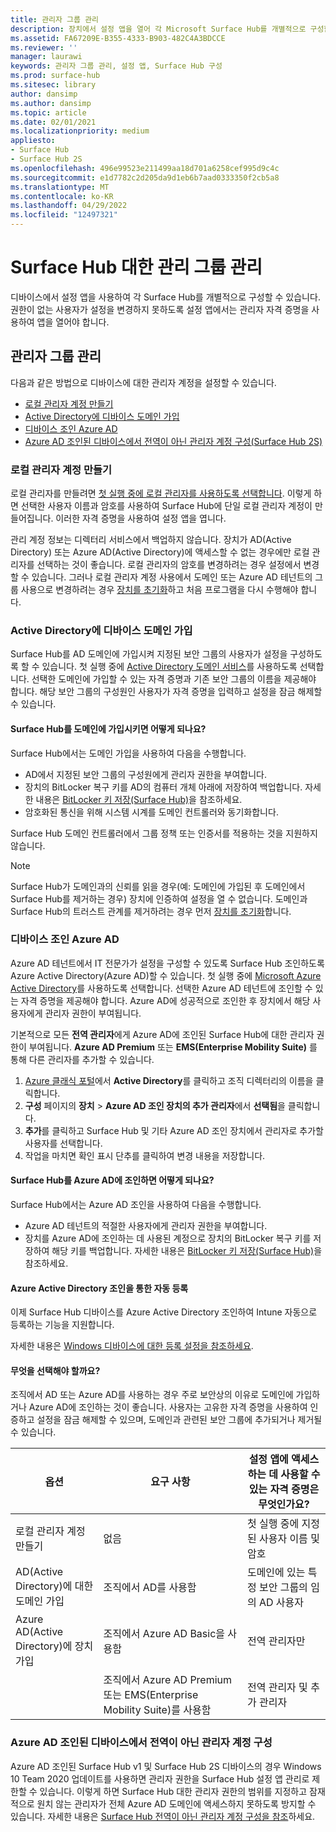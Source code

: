 ```yaml
---
title: 관리자 그룹 관리
description: 장치에서 설정 앱을 열어 각 Microsoft Surface Hub를 개별적으로 구성할 수 있습니다.
ms.assetid: FA67209E-B355-4333-B903-482C4A3BDCCE
ms.reviewer: ''
manager: laurawi
keywords: 관리자 그룹 관리, 설정 앱, Surface Hub 구성
ms.prod: surface-hub
ms.sitesec: library
author: dansimp
ms.author: dansimp
ms.topic: article
ms.date: 02/01/2021
ms.localizationpriority: medium
appliesto:
- Surface Hub
- Surface Hub 2S
ms.openlocfilehash: 496e99523e211499aa18d701a6258cef995d9c4c
ms.sourcegitcommit: e1d7782c2d205da9d1eb6b7aad0333350f2cb5a8
ms.translationtype: MT
ms.contentlocale: ko-KR
ms.lasthandoff: 04/29/2022
ms.locfileid: "12497321"
---
```

# <a name="admin-group-management-for-surface-hub"></a>Surface Hub 대한 관리 그룹 관리

디바이스에서 설정 앱을 사용하여 각 Surface Hub를 개별적으로 구성할 수 있습니다. 권한이 없는 사용자가 설정을 변경하지 못하도록 설정 앱에서는 관리자 자격 증명을 사용하여 앱을 열어야 합니다.

## <a name="admin-group-management"></a>관리자 그룹 관리

다음과 같은 방법으로 디바이스에 대한 관리자 계정을 설정할 수 있습니다.

- [로컬 관리자 계정 만들기](#create-a-local-admin-account)
- [Active Directory에 디바이스 도메인 가입](#domain-join-the-device-to-active-directory)
- [디바이스 조인 Azure AD](#azure-ad-join-the-device)
- [Azure AD 조인된 디바이스에서 전역이 아닌 관리자 계정 구성(Surface Hub 2S)](#configure-non-global-admin-accounts-on-azure-ad-joined-devices)

### <a name="create-a-local-admin-account"></a>로컬 관리자 계정 만들기

로컬 관리자를 만들려면 [첫 실행 중에 로컬 관리자를 사용하도록 선택합니다](first-run-program-surface-hub.md). 이렇게 하면 선택한 사용자 이름과 암호를 사용하여 Surface Hub에 단일 로컬 관리자 계정이 만들어집니다. 이러한 자격 증명을 사용하여 설정 앱을 엽니다.

관리 계정 정보는 디렉터리 서비스에서 백업하지 않습니다. 장치가 AD(Active Directory) 또는 Azure AD(Active Directory)에 액세스할 수 없는 경우에만 로컬 관리자를 선택하는 것이 좋습니다. 로컬 관리자의 암호를 변경하려는 경우 설정에서 변경할 수 있습니다. 그러나 로컬 관리자 계정 사용에서 도메인 또는 Azure AD 테넌트의 그룹 사용으로 변경하려는 경우 [장치를 초기화](device-reset-surface-hub.md)하고 처음 프로그램을 다시 수행해야 합니다.

### <a name="domain-join-the-device-to-active-directory"></a>Active Directory에 디바이스 도메인 가입

Surface Hub를 AD 도메인에 가입시켜 지정된 보안 그룹의 사용자가 설정을 구성하도록 할 수 있습니다. 첫 실행 중에 [Active Directory 도메인 서비스](first-run-program-surface-hub.md#active-directory-domain-services)를 사용하도록 선택합니다. 선택한 도메인에 가입할 수 있는 자격 증명과 기존 보안 그룹의 이름을 제공해야 합니다. 해당 보안 그룹의 구성원인 사용자가 자격 증명을 입력하고 설정을 잠금 해제할 수 있습니다.

#### <a name="what-happens-when-you-domain-join-your-surface-hub"></a>Surface Hub를 도메인에 가입시키면 어떻게 되나요?

Surface Hub에서는 도메인 가입을 사용하여 다음을 수행합니다.

- AD에서 지정된 보안 그룹의 구성원에게 관리자 권한을 부여합니다.
- 장치의 BitLocker 복구 키를 AD의 컴퓨터 개체 아래에 저장하여 백업합니다. 자세한 내용은 [BitLocker 키 저장(Surface Hub)](save-bitlocker-key-surface-hub.md)을 참조하세요.
- 암호화된 통신을 위해 시스템 시계를 도메인 컨트롤러와 동기화합니다.

Surface Hub 도메인 컨트롤러에서 그룹 정책 또는 인증서를 적용하는 것을 지원하지 않습니다.

> [!NOTE]
> Surface Hub가 도메인과의 신뢰를 읽을 경우(예: 도메인에 가입된 후 도메인에서 Surface Hub를 제거하는 경우) 장치에 인증하여 설정을 열 수 없습니다. 도메인과 Surface Hub의 트러스트 관계를 제거하려는 경우 먼저 [장치를 초기화](device-reset-surface-hub.md)합니다.

### <a name="azure-ad-join-the-device"></a>디바이스 조인 Azure AD

Azure AD 테넌트에서 IT 전문가가 설정을 구성할 수 있도록 Surface Hub 조인하도록 Azure Active Directory(Azure AD)할 수 있습니다. 첫 실행 중에 [Microsoft Azure Active Directory](first-run-program-surface-hub.md#microsoft-azure-active-directory)를 사용하도록 선택합니다. 선택한 Azure AD 테넌트에 조인할 수 있는 자격 증명을 제공해야 합니다. Azure AD에 성공적으로 조인한 후 장치에서 해당 사용자에게 관리자 권한이 부여됩니다.

기본적으로 모든 **전역 관리자**에게 Azure AD에 조인된 Surface Hub에 대한 관리자 권한이 부여됩니다. **Azure AD Premium** 또는 **EMS(Enterprise Mobility Suite)** 를 통해 다른 관리자를 추가할 수 있습니다.

1. [Azure 클래식 포털](https://portal.azure.com/)에서 **Active Directory**를 클릭하고 조직 디렉터리의 이름을 클릭합니다.
2. **구성** 페이지의 **장치** > **Azure AD 조인 장치의 추가 관리자**에서 **선택됨**을 클릭합니다.
3. **추가**를 클릭하고 Surface Hub 및 기타 Azure AD 조인 장치에서 관리자로 추가할 사용자를 선택합니다.
4. 작업을 마치면 확인 표시 단추를 클릭하여 변경 내용을 저장합니다.

#### <a name="what-happens-when-you-azure-ad-join-your-surface-hub"></a>Surface Hub를 Azure AD에 조인하면 어떻게 되나요?

Surface Hub에서는 Azure AD 조인을 사용하여 다음을 수행합니다.

- Azure AD 테넌트의 적절한 사용자에게 관리자 권한을 부여합니다.
- 장치를 Azure AD에 조인하는 데 사용된 계정으로 장치의 BitLocker 복구 키를 저장하여 해당 키를 백업합니다. 자세한 내용은 [BitLocker 키 저장(Surface Hub)](save-bitlocker-key-surface-hub.md)을 참조하세요.

#### <a name="automatic-enrollment-via-azure-active-directory-join"></a>Azure Active Directory 조인을 통한 자동 등록

이제 Surface Hub 디바이스를 Azure Active Directory 조인하여 Intune 자동으로 등록하는 기능을 지원합니다.

자세한 내용은 [Windows 디바이스에 대한 등록 설정을 참조하세요](/intune/windows-enroll#enable-windows-10-automatic-enrollment).

#### <a name="which-should-i-choose"></a>무엇을 선택해야 할까요?

조직에서 AD 또는 Azure AD를 사용하는 경우 주로 보안상의 이유로 도메인에 가입하거나 Azure AD에 조인하는 것이 좋습니다. 사용자는 고유한 자격 증명을 사용하여 인증하고 설정을 잠금 해제할 수 있으며, 도메인과 관련된 보안 그룹에 추가되거나 제거될 수 있습니다.

| 옵션                                            | 요구 사항                            | 설정 앱에 액세스하는 데 사용할 수 있는 자격 증명은 무엇인가요?  |
|---------------------------------------------------|-----------------------------------------|-------|
| 로컬 관리자 계정 만들기                      | 없음                                    | 첫 실행 중에 지정된 사용자 이름 및 암호 |
| AD(Active Directory)에 대한 도메인 가입              | 조직에서 AD를 사용함               | 도메인에 있는 특정 보안 그룹의 임의 AD 사용자 |
| Azure AD(Active Directory)에 장치 가입 | 조직에서 Azure AD Basic을 사용함   | 전역 관리자만 |
| &nbsp;                                            | 조직에서 Azure AD Premium 또는 EMS(Enterprise Mobility Suite)를 사용함 | 전역 관리자 및 추가 관리자 |

### <a name="configure-non-global-admin-accounts-on-azure-ad-joined-devices"></a>Azure AD 조인된 디바이스에서 전역이 아닌 관리자 계정 구성

Azure AD 조인된 Surface Hub v1 및 Surface Hub 2S 디바이스의 경우 Windows 10 Team 2020 업데이트를 사용하면 관리자 권한을 Surface Hub 설정 앱 관리로 제한할 수 있습니다. 이렇게 하면 Surface Hub 대한 관리자 권한의 범위를 지정하고 잠재적으로 원치 않는 관리자가 전체 Azure AD 도메인에 액세스하지 못하도록 방지할 수 있습니다. 자세한 내용은 [Surface Hub 전역이 아닌 관리자 계정 구성을 참조](surface-hub-2s-nonglobal-admin.md)하세요.
